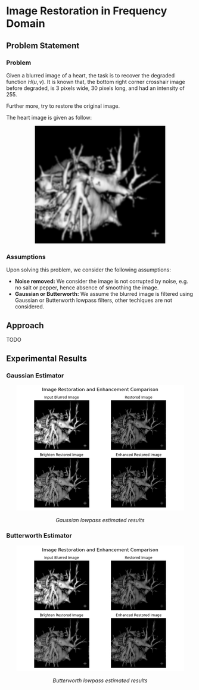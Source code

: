 # Image Restoration in Frequency Domain

## Problem Statement

### Problem
Given a blurred image of a heart, the task is to recover the degraded function $H(u,v)$. It is known that, the bottom right corner crosshair image before degraded, is 3 pixels wide, 30 pixels long, and had an intensity of 255.

Further more, try to restore the original image.

The heart image is given as follow:

<div align="center">
    <a href="https://github.com/thaiquangphat/Image-Restoration-in-Frequency-Domain/blob/main/image/heart.jpg" target="_blank">
        <img src="image/heart.jpg" alt="logo" style="width: 350px; height: auto; align: center">
    </a>
</div>

### Assumptions

Upon solving this problem, we consider the following assumptions:
- <b>Noise removed:</b> We consider the image is not corrupted by noise, e.g. no salt or pepper, hence absence of smoothing the image.
- <b>Gaussian or Butterworth:</b> We assume the blurred image is filtered using Gaussian or Butterworth lowpass filters, other techiques are not considered.

## Approach

TODO

## Experimental Results

### Gaussian Estimator

<div align="center">
  <a href="https://github.com/thaiquangphat/Image-Restoration-in-Frequency-Domain/blob/main/image/result_gaussian.png" target="_blank">
    <img src="image/result_gaussian.png" alt="Description" width="450"/>
  </a>
  <p><em>Gaussian lowpass estimated results</em></p>
</div>


### Butterworth Estimator
<div align="center">
    <a href="https://github.com/thaiquangphat/Image-Restoration-in-Frequency-Domain/blob/main/image/result_butterworth.png" target="_blank">
        <img src="image/result_butterworth.png" alt="Description" width="450"/>
    </a>
  <p><em>Butterworth lowpass estimated results</em></p>
</div>